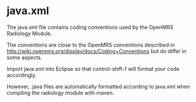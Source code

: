 # java.xml

The java.xml file contains coding conventions used by the OpenMRS Radiology Module.

The conventions are close to the OpenMRS conventions described in
http://wiki.openmrs.org/display/docs/Coding+Conventions but do differ in some
aspects.

Import java.xml into Eclipse so that control-shift-f will format your code
accordingly.

However, .java files are automatically formatted according to java.xml when
compiling the radiology module with maven.

